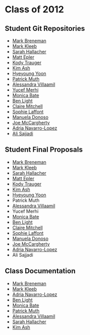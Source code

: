 Class of 2012
=============


Student Git Repositories
------------------------

* [Mark Breneman](https://github.com/markbreneman/Printing-Code-Assignments)
* [Mark Kleeb](https://github.com/markkleeb/PrintingCode2012)
* [Sarah Hallacher](https://github.com/sarahkhallacher/printingcode)
* [Matt Epler](https://github.com/matthewepler/printing_code)
* [Kody Trauger](https://github.com/kodytrauger/Printing-Code-Fall-2012)
* [Kim Ash](https://github.com/kimash/printing-code)
* [Hyeyoung Yoon](https://github.com/HyeYoun/PrintingCode-Hyeyoung)
* [Patrick Muth](https://github.com/pmuth/printing-code-f12)
* [Alessandra Villaamil](https://github.com/avillaamil/PrintingCode)
* [Yucef Merhi](https://github.com/yucef/printing_code)
* [Monica Bate](https://github.com/loadix/Printing-Code)
* [Ben Light](https://github.com/blightdesign)
* [Claire Mitchell](https://github.com/subcontext/PrintingCode)
* [Sophie Laffont](https://github.com/sl2631/printingcode)
* [Manuela Donoso](https://github.com/mdonoso/printing-code-2012)
* [Joe McCargherty](https://github.com/JoeMcCagherty/Printing_Code)
* [Adria Navarro-Lopez](https://github.com/araid/PrintingCode)
* [Ali Sajjadi](https://github.com/psionn/PrintingCode)


Student Final Proposals
-----------------------

* [Mark Breneman](http://markbreneman.com/blog/2012/11/21/PrintingCode-FinalProposal/)
* [Mark Kleeb](http://stu.itp.nyu.edu/~mk3981/blog/?p=1430)
* [Sarah Hallacher](http://ablogthat.sarahmak.es/?p=8642601365)
* [Matt Epler](http://itp.nyu.edu/~mae383/blog/?p=518)
* [Kody Trauger](http://www.kodytrauger.com/blog/printing-code-final-assignment/)
* [Kim Ash](http://blog.kim-ash.com/2012/11/an-homage-to-bradbury/)
* [Hyeyoung Yoon](http://itp.nyu.edu/~hy643/myblog/?p=1403)
* Patrick Muth
* [Alessandra Villaamil](http://itp.nyu.edu/~av1105/blog/printing-code-final-brain-storm/)
* Yucef Merhi
* [Monica Bate](http://itp.nyu.edu/~mbv227/?p=1291)
* [Ben Light](http://itp.nyu.edu/~bl1236/blog/2012/11/generative-label-for-mobile-homes/)
* [Claire Mitchell](http://itp.nyu.edu/~cm2897/blog/?p=1113)
* [Sophie Laffont](http://itp.nyu.edu/~sl2631/blog/?p=716)
* [Manuela Donoso](http://itp.nyu.edu/~mdl425/wordpress/printing-code/printing-code-final-idea/)
* [Joe McCargherty](http://josephmccagherty.tumblr.com/printingcode)
* [Adria Navarro-Lopez](http://itp.adrianavarro.net/?p=239)
* Ali Sajjadi


Class Documentation
-------------------

* [Mark Breneman](http://www.markbreneman.com/blog/2012/12/28/PrintingCode-Redux/)
* [Mark Kleeb](http://www.kleebtronics.com/printingcode)
* [Adria Navarro-Lopez](https://github.com/araid/PrintingCode)
* [Ben Light](http://blightdesign.com/unfinished/?p=326)
* [Monica Bate](http://itp.nyu.edu/~mbv227/?cat=20)
* [Patrick Muth](http://itppatrick.tumblr.com/)
* [Alessandra Villaamil](http://www.alessandravillaamil.com/Sediment-Mars)
* [Sarah Hallacher](http://ablogthat.sarahmak.es/?p=8642601526)
* [Kim Ash](http://blog.kim-ash.com/category/printing-code/)
